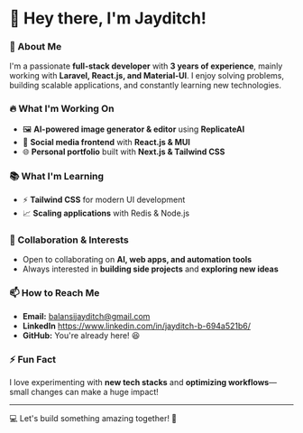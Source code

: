 # 👋 Hey there, I'm Jayditch!  

### 🚀 About Me  
I'm a passionate **full-stack developer** with **3 years of experience**, mainly working with **Laravel, React.js, and Material-UI**. I enjoy solving problems, building scalable applications, and constantly learning new technologies.  

### 🔥 What I'm Working On  
- 🖼️ **AI-powered image generator & editor** using **ReplicateAI**  
- 🎨 **Social media frontend** with **React.js & MUI**  
- 🌐 **Personal portfolio** built with **Next.js & Tailwind CSS**  

### 📚 What I'm Learning  
- ⚡ **Tailwind CSS** for modern UI development  
- 📈 **Scaling applications** with Redis & Node.js  

### 🤝 Collaboration & Interests  
- Open to collaborating on **AI, web apps, and automation tools**  
- Always interested in **building side projects** and **exploring new ideas**  

### 📫 How to Reach Me  
- **Email:** balansijayditch@gmail.com
- **LinkedIn** https://www.linkedin.com/in/jayditch-b-694a521b6/
- **GitHub:** You're already here! 😆  

### ⚡ Fun Fact  
I love experimenting with **new tech stacks** and **optimizing workflows**—small changes can make a huge impact!  

---

💻 Let's build something amazing together! 🚀  

